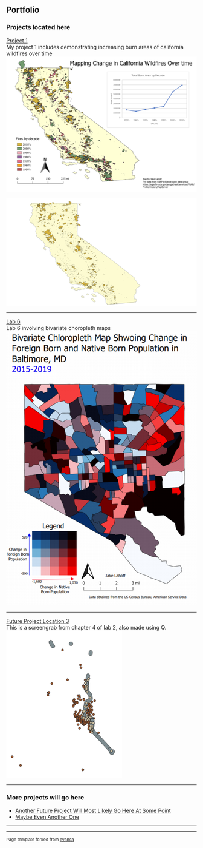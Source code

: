 ## Portfolio



### Projects located here 

[Project 1](project1_486/index.md)
<br>My project 1 includes demonstrating increasing burn areas of california wildfires over time<br/>
[<img src="images/fire_map_graph.png?raw=true"/>](project1_486/index.md)

[<img src="images/fires3.gif?raw=true"/>](project1_486/index.md)

---
[Lab 6](/lab22/index)
<br>Lab 6 involving bivariate choropleth maps<br/>
[<img src="images/bivariate.png?raw=true"/>](/lab22/index)

---
[Future Project Location 3](http://example.com/)
<br>This is a screengrab from chapter 4 of lab 2, also made using Q.<br/>
[<img src="images/lab23.png?raw=true"/>](/lab23/index)

---

### More projects will go here

- [Another Future Project Will Most Likely Go Here At Some Point](http://example.com/)
- [Maybe Even Another One](http://example.com/)

---




---
<p style="font-size:11px">Page template forked from <a href="https://github.com/evanca/quick-portfolio">evanca</a></p>
<!-- Remove above link if you don't want to attibute -->
